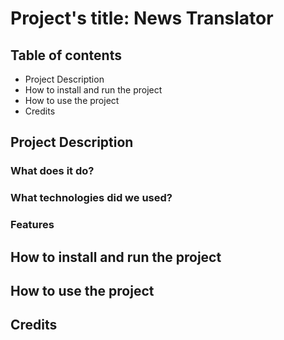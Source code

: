 # Project's title: News Translator

## Table of contents
* Project Description
* How to install and run the project
* How to use the project
* Credits

## Project Description
### What does it do?

### What technologies did we used?


### Features

## How to install and run the project

## How to use the project

## Credits




